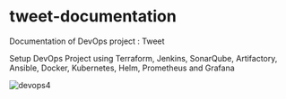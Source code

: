 # tweet-documentation
Documentation  of DevOps project : Tweet


Setup DevOps Project using Terraform, Jenkins, SonarQube, Artifactory, Ansible, Docker, Kubernetes, Helm, Prometheus and Grafana

![devops4](https://github.com/Sanjo-varghese/tweet-documentation/assets/116708794/747e0dac-b1ed-4d1d-ae65-e14fd9e25bf6)
